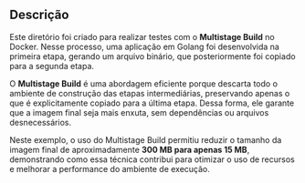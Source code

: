 ## Descrição
Este diretório foi criado para realizar testes com o **Multistage Build** no Docker. Nesse processo, uma aplicação em Golang foi desenvolvida na primeira etapa, gerando um arquivo binário, que posteriormente foi copiado para a segunda etapa. 

O **Multistage Build** é uma abordagem eficiente porque descarta todo o ambiente de construção das etapas intermediárias, preservando apenas o que é explicitamente copiado para a última etapa. Dessa forma, ele garante que a imagem final seja mais enxuta, sem dependências ou arquivos desnecessários.

Neste exemplo, o uso do Multistage Build permitiu reduzir o tamanho da imagem final de aproximadamente **300 MB para apenas 15 MB**, demonstrando como essa técnica contribui para otimizar o uso de recursos e melhorar a performance do ambiente de execução.
